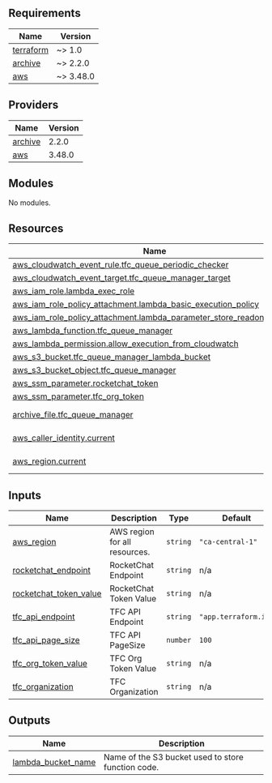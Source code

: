 <!-- BEGIN_TF_DOCS -->
## Requirements

| Name | Version |
|------|---------|
| <a name="requirement_terraform"></a> [terraform](#requirement\_terraform) | ~> 1.0 |
| <a name="requirement_archive"></a> [archive](#requirement\_archive) | ~> 2.2.0 |
| <a name="requirement_aws"></a> [aws](#requirement\_aws) | ~> 3.48.0 |

## Providers

| Name | Version |
|------|---------|
| <a name="provider_archive"></a> [archive](#provider\_archive) | 2.2.0 |
| <a name="provider_aws"></a> [aws](#provider\_aws) | 3.48.0 |

## Modules

No modules.

## Resources

| Name | Type |
|------|------|
| [aws_cloudwatch_event_rule.tfc_queue_periodic_checker](https://registry.terraform.io/providers/hashicorp/aws/latest/docs/resources/cloudwatch_event_rule) | resource |
| [aws_cloudwatch_event_target.tfc_queue_manager_target](https://registry.terraform.io/providers/hashicorp/aws/latest/docs/resources/cloudwatch_event_target) | resource |
| [aws_iam_role.lambda_exec_role](https://registry.terraform.io/providers/hashicorp/aws/latest/docs/resources/iam_role) | resource |
| [aws_iam_role_policy_attachment.lambda_basic_execution_policy](https://registry.terraform.io/providers/hashicorp/aws/latest/docs/resources/iam_role_policy_attachment) | resource |
| [aws_iam_role_policy_attachment.lambda_parameter_store_readonly_policy](https://registry.terraform.io/providers/hashicorp/aws/latest/docs/resources/iam_role_policy_attachment) | resource |
| [aws_lambda_function.tfc_queue_manager](https://registry.terraform.io/providers/hashicorp/aws/latest/docs/resources/lambda_function) | resource |
| [aws_lambda_permission.allow_execution_from_cloudwatch](https://registry.terraform.io/providers/hashicorp/aws/latest/docs/resources/lambda_permission) | resource |
| [aws_s3_bucket.tfc_queue_manager_lambda_bucket](https://registry.terraform.io/providers/hashicorp/aws/latest/docs/resources/s3_bucket) | resource |
| [aws_s3_bucket_object.tfc_queue_manager](https://registry.terraform.io/providers/hashicorp/aws/latest/docs/resources/s3_bucket_object) | resource |
| [aws_ssm_parameter.rocketchat_token](https://registry.terraform.io/providers/hashicorp/aws/latest/docs/resources/ssm_parameter) | resource |
| [aws_ssm_parameter.tfc_org_token](https://registry.terraform.io/providers/hashicorp/aws/latest/docs/resources/ssm_parameter) | resource |
| [archive_file.tfc_queue_manager](https://registry.terraform.io/providers/hashicorp/archive/latest/docs/data-sources/file) | data source |
| [aws_caller_identity.current](https://registry.terraform.io/providers/hashicorp/aws/latest/docs/data-sources/caller_identity) | data source |
| [aws_region.current](https://registry.terraform.io/providers/hashicorp/aws/latest/docs/data-sources/region) | data source |

## Inputs

| Name | Description | Type | Default | Required |
|------|-------------|------|---------|:--------:|
| <a name="input_aws_region"></a> [aws\_region](#input\_aws\_region) | AWS region for all resources. | `string` | `"ca-central-1"` | no |
| <a name="input_rocketchat_endpoint"></a> [rocketchat\_endpoint](#input\_rocketchat\_endpoint) | RocketChat Endpoint | `string` | n/a | yes |
| <a name="input_rocketchat_token_value"></a> [rocketchat\_token\_value](#input\_rocketchat\_token\_value) | RocketChat Token Value | `string` | n/a | yes |
| <a name="input_tfc_api_endpoint"></a> [tfc\_api\_endpoint](#input\_tfc\_api\_endpoint) | TFC API Endpoint | `string` | `"app.terraform.io"` | no |
| <a name="input_tfc_api_page_size"></a> [tfc\_api\_page\_size](#input\_tfc\_api\_page\_size) | TFC API PageSize | `number` | `100` | no |
| <a name="input_tfc_org_token_value"></a> [tfc\_org\_token\_value](#input\_tfc\_org\_token\_value) | TFC Org Token Value | `string` | n/a | yes |
| <a name="input_tfc_organization"></a> [tfc\_organization](#input\_tfc\_organization) | TFC Organization | `string` | n/a | yes |

## Outputs

| Name | Description |
|------|-------------|
| <a name="output_lambda_bucket_name"></a> [lambda\_bucket\_name](#output\_lambda\_bucket\_name) | Name of the S3 bucket used to store function code. |
<!-- END_TF_DOCS -->